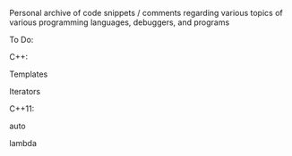 Personal archive of code snippets / comments regarding various topics of various programming languages, debuggers, and programs

To Do:

C++:


Templates

Iterators

C++11:

auto

lambda


